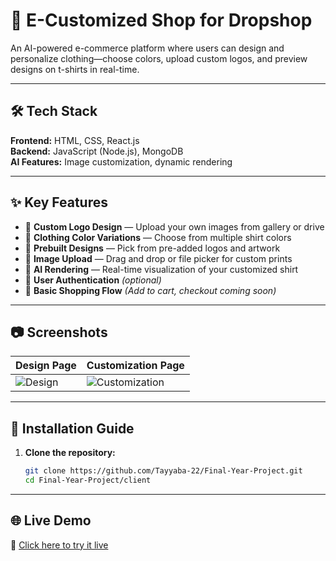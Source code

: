 # 👕 E-Customized Shop for Dropshop

An AI-powered e-commerce platform where users can design and personalize clothing—choose colors, upload custom logos, and preview designs on t-shirts in real-time.

---

## 🛠️ Tech Stack

**Frontend:** HTML, CSS, React.js  
**Backend:** JavaScript (Node.js), MongoDB  
**AI Features:** Image customization, dynamic rendering

---

## ✨ Key Features

- 🎨 **Custom Logo Design** — Upload your own images from gallery or drive  
- 👕 **Clothing Color Variations** — Choose from multiple shirt colors  
- 🔧 **Prebuilt Designs** — Pick from pre-added logos and artwork  
- 📂 **Image Upload** — Drag and drop or file picker for custom prints  
- 🤖 **AI Rendering** — Real-time visualization of your customized shirt  
- 🔐 **User Authentication** *(optional)*  
- 🛒 **Basic Shopping Flow** *(Add to cart, checkout coming soon)*

---

## 📷 Screenshots

| Design Page | Customization Page |
|-------------|--------------------|
| ![Design](https://github.com/user-attachments/assets/5d8ee423-5d3d-4d11-9f44-ca2f3a3d6564) | ![Customization](https://github.com/user-attachments/assets/f973128c-3519-43ef-815c-4a3bdc2cd992) |

---

## 🚀 Installation Guide

1. **Clone the repository:**
   ```bash
   git clone https://github.com/Tayyaba-22/Final-Year-Project.git
   cd Final-Year-Project/client

---
## 🌐 Live Demo

🔗 [Click here to try it live](https://dynamic-malasada-2ea697.netlify.app/home)
